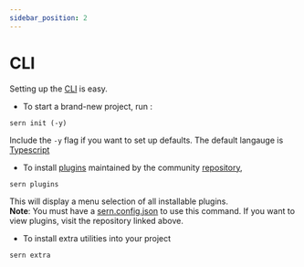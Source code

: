 ```yaml
---
sidebar_position: 2
---
```


# CLI

Setting up the [CLI](https://github.com/sern-handler/cli) is easy. <br />
- To start a brand-new project, run :
```
sern init (-y)
```
Include the `-y` flag if you want to set up defaults. The default langauge is [Typescript](https://www.typescriptlang.org/) <br />

- To install [plugins](plugins.md) maintained by the community [repository](https://github.com/sern-handler/awesome-plugins),
```
sern plugins
```
This will display a menu selection of all installable plugins. <br />
**Note**: You must have a [sern.config.json](good-to-know.md) to use this command.
If you want to view plugins, visit the repository linked above.

- To install extra utilities into your project
```
sern extra
```